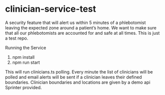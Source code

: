 # clinician-service-test
A security feature that will alert us within 5 minutes of a phlebotomist leaving the expected zone around a patient’s home. We want to make sure that all our phlebotomists are accounted for and safe at all times. This is just a test repo.

Running the Service
1. npm install
2. npm run start

This will run clinicians.ts polling. Every minute the list of clinicians will be polled and 
email alerts will be sent if a clinician leaves their defined boundaries. Clinician boundaries and locations are given by a demo api Sprinter provided.
